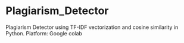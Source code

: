# Plagiarism_Detector
Plagiarism Detector using TF-IDF vectorization and cosine similarity in Python. Platform: Google colab

